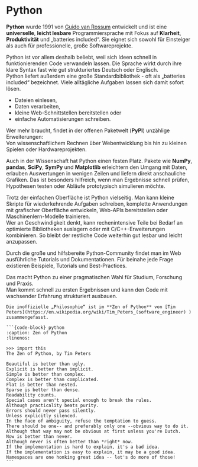 # Python

**Python** wurde 1991 von [Guido van Rossum](https://de.wikipedia.org/wiki/Guido_van_Rossum) entwickelt und ist eine **universelle**, **leicht lesbare** Programmiersprache mit Fokus auf **Klarheit**, **Produktivität** und „batteries included“. Sie eignet sich sowohl für Einsteiger als auch für professionelle, große Softwareprojekte.


Python ist vor allem deshalb beliebt, weil sich Ideen schnell in funktionierenden Code verwandeln lassen. Die Sprache wirkt durch ihre klare Syntax fast wie gut strukturiertes Deutsch oder Englisch.<br>
Python liefert außerdem eine große Standardbibliothek - oft als „batteries included“ bezeichnet. Viele alltägliche Aufgaben lassen sich damit sofort lösen.
- Dateien einlesen, 
- Daten verarbeiten,
- kleine Web-Schnittstellen bereitstellen oder
- einfache Automatisierungen schreiben.

Wer mehr braucht, findet in der offenen Paketwelt (**PyPI**) unzählige Erweiterungen:<br>
Von wissenschaftlichem Rechnen über Webentwicklung bis hin zu kleinen Spielen oder Hardwareprojekten.

Auch in der Wissenschaft hat Python einen festen Platz. Pakete wie **NumPy**, **pandas**, **SciPy**, **SymPy** und **Matplotlib** erleichtern den Umgang mit Daten, erlauben Auswertungen in wenigen Zeilen und liefern direkt anschauliche Grafiken. Das ist besonders hilfreich, wenn man Ergebnisse schnell prüfen, Hypothesen testen oder Abläufe prototypisch simulieren möchte.

Trotz der einfachen Oberfläche ist Python vielseitig. Man kann kleine Skripte für wiederkehrende Aufgaben schreiben, komplette Anwendungen mit grafischer Oberfläche entwickeln, Web-APIs bereitstellen oder Maschinenlern-Modelle trainieren.<br>
Wer an Geschwindigkeit denkt, kann rechenintensive Teile bei Bedarf an optimierte Bibliotheken auslagern oder mit C/C++-Erweiterungen kombinieren. So bleibt der restliche Code weiterhin gut lesbar und leicht anzupassen.

Durch die große und hilfsbereite Python-Community findet man im Web ausführliche Tutorials und Dokumentationen. Für beinahe jede Frage existieren Beispiele, Tutorials und Best-Practices.

Das macht Python zu einer pragmatischen Wahl für Studium, Forschung und Praxis.<br>
Man kommt schnell zu ersten Ergebnissen und kann den Code mit wachsender Erfahrung strukturiert ausbauen.

````{note}
Die inoffizielle „Philosophie“ ist im **Zen of Python** von [Tim Peters](https://en.wikipedia.org/wiki/Tim_Peters_(software_engineer) ) zusammengefasst.

```{code-block} python
:caption: Zen of Python
:linenos:

>>> import this
The Zen of Python, by Tim Peters

Beautiful is better than ugly.
Explicit is better than implicit.
Simple is better than complex.
Complex is better than complicated.
Flat is better than nested.
Sparse is better than dense.
Readability counts.
Special cases aren't special enough to break the rules.
Although practicality beats purity.
Errors should never pass silently.
Unless explicitly silenced.
In the face of ambiguity, refuse the temptation to guess.
There should be one-- and preferably only one --obvious way to do it.
Although that way may not be obvious at first unless you're Dutch.
Now is better than never.
Although never is often better than *right* now.
If the implementation is hard to explain, it's a bad idea.
If the implementation is easy to explain, it may be a good idea.
Namespaces are one honking great idea -- let's do more of those!
```
````